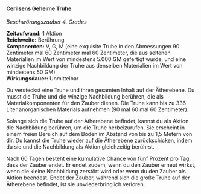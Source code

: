 #### Cerilsens Geheime Truhe
<!-- markdownlint-disable link-image-reference-definitions -->
<!-- spell-checker:words added amount avoids casting concentration damage different duration emphasis ends english false formula hour halves hours kommagetrennt mechanics minutes reaction ritual same saving school somatic special spell throw true wording wotc -->
[_metadata_:spell_name]:- "Cerilsens Geheime Truhe"
[_metadata_:spell_original_name]:- "Geheime Truhe"
[_metadata_:spell_name_english]:- "Cerilsen's Secret Chest"
[_metadata_:spell_school]:- "Beschwörungszauber"
[_metadata_:spell_level]:- "4"
[_metadata_:casting_time_amount]:- "1"
[_metadata_:casting_time_unit]:- "Aktion"
[_metadata_:ritual]:- "false"
[_metadata_:range]:- "Berührung"
[_metadata_:target]:- "eine exquisite Truhe und eine winzige Nachbildung"
[_metadata_:components_verbal]:- "true"
[_metadata_:components_somatic]:- "true"
[_metadata_:components_material]:- "true"
[_metadata_:components_material_description]:- "eine exquisite Truhe in den Abmessungen 90 Zentimeter mal 60 Zentimeter mal 60 Zentimeter, die aus seltenen Materialien im Wert von mindestens 5.000 GM gefertigt wurde, und eine winzige Nachbildung der Truhe aus denselben Materialien im Wert von mindestens 50 GM"
[_metadata_:components_material_cost]:- "5.050 GM"
[_metadata_:concentration]:- "false"
[_metadata_:duration]:- "Unmittelbar"
[_metadata_:compared_to_wotc_srd_5.1]:- "mechanics_same_wording_same"
[_metadata_:compared_to_a5e_srd]:- "mechanics_different_wording_different"
<!-- markdownlint-disable-next-line no-emphasis-as-heading -->
_Beschwörungszauber 4. Grades_

**Zeitaufwand:** 1 Aktion \
**Reichweite:** Berührung \
**Komponenten:** V, G, M (eine exquisite Truhe in den Abmessungen 90 Zentimeter mal 60 Zentimeter mal 60 Zentimeter, die aus seltenen Materialien im Wert von mindestens 5.000 GM gefertigt wurde, und eine winzige Nachbildung der Truhe aus denselben Materialien im Wert von mindestens 50 GM) \
**Wirkungsdauer:** Unmittelbar

Du versteckst eine Truhe und ihren gesamten Inhalt auf der Ätherebene.
Du musst die Truhe und die winzige Nachbildung berühren, die als Materialkomponenten für den Zauber dienen.
Die Truhe kann bis zu 336 Liter anorganischen Materials aufnehmen (90 mal 60 mal 60 Zentimeter).

Solange sich die Truhe auf der Ätherebene befindet, kannst du als Aktion die Nachbildung berühren, um die Truhe herbeizurufen.
Sie erscheint in einem freien Bereich auf dem Boden im Abstand von bis zu 1,5 Metern von dir.
Du kannst die Truhe wieder auf die Ätherebene zurückschicken, indem du sie und die Nachbildung als Aktion gleichzeitig berührst.

Nach 60 Tagen besteht eine kumulative Chance von fünf Prozent pro Tag, dass der Zauber endet.
Er endet zudem, wenn du den Zauber erneut wirkst, wenn die kleine Nachbildung zerstört wird oder wenn du den Zauber als Aktion beendest.
Endet der Zauber, während sich die große Truhe auf der Ätherebene befindet, ist sie unwiederbringlich verloren.
